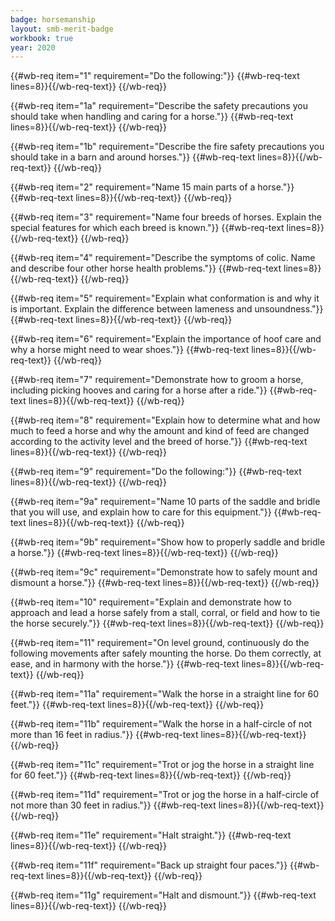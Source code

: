 ```yaml
---
badge: horsemanship
layout: smb-merit-badge
workbook: true
year: 2020
---
```



{{#wb-req item="1" requirement="Do the following:"}}
{{#wb-req-text lines=8}}{{/wb-req-text}}
{{/wb-req}}

{{#wb-req item="1a" requirement="Describe the safety precautions you should take when handling and caring for a horse."}}
{{#wb-req-text lines=8}}{{/wb-req-text}}
{{/wb-req}}

{{#wb-req item="1b" requirement="Describe the fire safety precautions you should take in a barn and around horses."}}
{{#wb-req-text lines=8}}{{/wb-req-text}}
{{/wb-req}}

{{#wb-req item="2" requirement="Name 15 main parts of a horse."}}
{{#wb-req-text lines=8}}{{/wb-req-text}}
{{/wb-req}}

{{#wb-req item="3" requirement="Name four breeds of horses. Explain the special features for which each breed is known."}}
{{#wb-req-text lines=8}}{{/wb-req-text}}
{{/wb-req}}

{{#wb-req item="4" requirement="Describe the symptoms of colic. Name and describe four other horse health problems."}}
{{#wb-req-text lines=8}}{{/wb-req-text}}
{{/wb-req}}

{{#wb-req item="5" requirement="Explain what conformation is and why it is important. Explain the difference between lameness and unsoundness."}}
{{#wb-req-text lines=8}}{{/wb-req-text}}
{{/wb-req}}

{{#wb-req item="6" requirement="Explain the importance of hoof care and why a horse might need to wear shoes."}}
{{#wb-req-text lines=8}}{{/wb-req-text}}
{{/wb-req}}

{{#wb-req item="7" requirement="Demonstrate how to groom a horse, including picking hooves and caring for a horse after a ride."}}
{{#wb-req-text lines=8}}{{/wb-req-text}}
{{/wb-req}}

{{#wb-req item="8" requirement="Explain how to determine what and how much to feed a horse and why the amount and kind of feed are changed according to the activity level and the breed of horse."}}
{{#wb-req-text lines=8}}{{/wb-req-text}}
{{/wb-req}}

{{#wb-req item="9" requirement="Do the following:"}}
{{#wb-req-text lines=8}}{{/wb-req-text}}
{{/wb-req}}

{{#wb-req item="9a" requirement="Name 10 parts of the saddle and bridle that you will use, and explain how to care for this equipment."}}
{{#wb-req-text lines=8}}{{/wb-req-text}}
{{/wb-req}}

{{#wb-req item="9b" requirement="Show how to properly saddle and bridle a horse."}}
{{#wb-req-text lines=8}}{{/wb-req-text}}
{{/wb-req}}

{{#wb-req item="9c" requirement="Demonstrate how to safely mount and dismount a horse."}}
{{#wb-req-text lines=8}}{{/wb-req-text}}
{{/wb-req}}

{{#wb-req item="10" requirement="Explain and demonstrate how to approach and lead a horse safely from a stall, corral, or field and how to tie the horse securely."}}
{{#wb-req-text lines=8}}{{/wb-req-text}}
{{/wb-req}}

{{#wb-req item="11" requirement="On level ground, continuously do the following movements after safely mounting the horse. Do them correctly, at ease, and in harmony with the horse."}}
{{#wb-req-text lines=8}}{{/wb-req-text}}
{{/wb-req}}

{{#wb-req item="11a" requirement="Walk the horse in a straight line for 60 feet."}}
{{#wb-req-text lines=8}}{{/wb-req-text}}
{{/wb-req}}

{{#wb-req item="11b" requirement="Walk the horse in a half-circle of not more than 16 feet in radius."}}
{{#wb-req-text lines=8}}{{/wb-req-text}}
{{/wb-req}}

{{#wb-req item="11c" requirement="Trot or jog the horse in a straight line for 60 feet."}}
{{#wb-req-text lines=8}}{{/wb-req-text}}
{{/wb-req}}

{{#wb-req item="11d" requirement="Trot or jog the horse in a half-circle of not more than 30 feet in radius."}}
{{#wb-req-text lines=8}}{{/wb-req-text}}
{{/wb-req}}

{{#wb-req item="11e" requirement="Halt straight."}}
{{#wb-req-text lines=8}}{{/wb-req-text}}
{{/wb-req}}

{{#wb-req item="11f" requirement="Back up straight four paces."}}
{{#wb-req-text lines=8}}{{/wb-req-text}}
{{/wb-req}}

{{#wb-req item="11g" requirement="Halt and dismount."}}
{{#wb-req-text lines=8}}{{/wb-req-text}}
{{/wb-req}}
